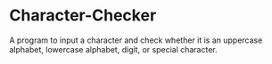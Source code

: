 # Character-Checker
A program to input a character and check whether it is an uppercase alphabet, lowercase alphabet, digit, or special character.
